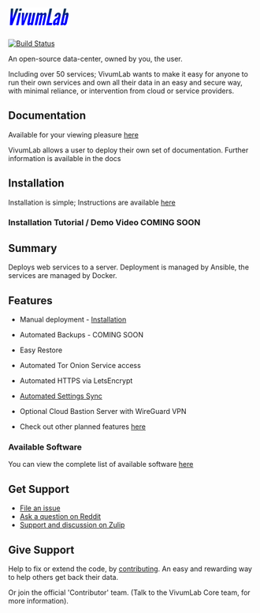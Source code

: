 # ![VivumLab](https://github.com/Vivumlab/VivumLab/raw/master/static/logo125x38.png)

[![Build Status](https://travis-ci.org/Vivumlab/VivumLab.svg?branch=master)](https://travis-ci.org/Vivumlab/VivumLab)

An open-source data-center, owned by you, the user.

Including over 50 services; VivumLab wants to make it easy for anyone to run their own services and own all their data in an easy and secure way, with minimal reliance, or intervention from cloud or service providers.

## Documentation
Available for your viewing pleasure [here](https://docs.vivumlab.com/)

VivumLab allows a user to deploy their own set of documentation. Further information is available in the docs

## Installation
Installation is simple; Instructions are available [here](core/installation.md)

### Installation Tutorial / Demo Video COMING SOON

## Summary

Deploys web services to a server. Deployment is managed by Ansible, the services are managed by Docker.

## Features

- Manual deployment - [Installation](core/installation.md#manual-set-up)
- Automated Backups - COMING SOON
- Easy Restore
- Automated Tor Onion Service access
- Automated HTTPS via LetsEncrypt
- [Automated Settings Sync](core/installation.md#syncing-settings-via-git)
- Optional Cloud Bastion Server with WireGuard VPN

- Check out other planned features [here](https://github.com/Vivumlab/VivumLab/labels/enhancement)

### Available Software

You can view the complete list of available software [here](#available-software)

## Get Support

- [File an issue](https://github.com/Vivumlab/VivumLab/issues/new)
- [Ask a question on Reddit](https://www.reddit.com/r/VivumLab/)
- [Support and discussion on Zulip](https://vivumlab.zulipchat.com/)

## Give Support

Help to fix or extend the code, by [contributing](CONTRIBUTING.md). An easy and rewarding way to help others get back their data.

Or join the official 'Contributor' team. (Talk to the VivumLab Core team, for more information).
